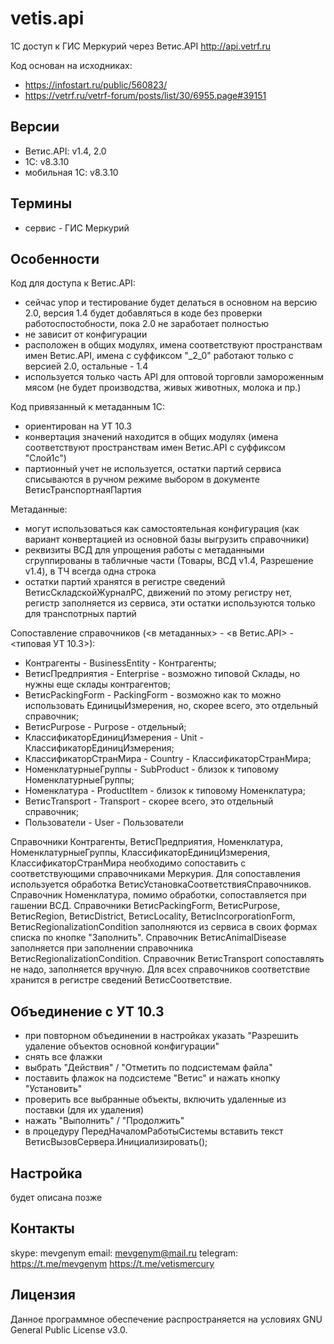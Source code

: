 # vetis.api #

1С доступ к ГИС Меркурий через Ветис.API http://api.vetrf.ru

Код основан на исходниках:
- https://infostart.ru/public/560823/
- https://vetrf.ru/vetrf-forum/posts/list/30/6955.page#39151

## Версии ##
- Ветис.API: v1.4, 2.0
- 1C: v8.3.10
- мобильная 1C: v8.3.10

## Термины ##
- сервис - ГИС Меркурий

## Особенности ##

Код для доступа к Ветис.API:
- сейчас упор и тестирование будет делаться в основном на версию 2.0, версия 1.4 будет добавляться в коде без проверки работоспостобности, пока 2.0 не заработает полностью
- не зависит от конфигурации
- расположен в общих модулях, имена соответствуют пространствам имен Ветис.API, имена с суффиксом "_2_0" работают только с версией 2.0, остальные - 1.4
- используется только часть API для оптовой торговли замороженным мясом (не будет производства, живых животных, молока и пр.)

Код привязанный к метаданным 1С:
- ориентирован на УТ 10.3
- конвертация значений находится в общих модулях (имена соответствуют пространствам имен Ветис.API с суффиксом "Слой1с")
- партионный учет не используется, остатки партий сервиса списываются в ручном режиме выбором в документе ВетисТранспортнаяПартия

Метаданные:
- могут использоваться как самостоятельная конфигурация (как вариант конвертацией из основной базы выгрузить справочники)
- реквизиты ВСД для упрощения работы с метаданными сгруппированы в табличные части (Товары, ВСД v1.4, Разрешение v1.4), в ТЧ всегда одна строка
- остатки партий хранятся в регистре сведений ВетисСкладскойЖурналРС, движений по этому регистру нет, регистр заполняется из сервиса, эти остатки используются только для транспотрных партий

Сопоставление справочников (<в метаданных> - <в Ветис.API> - <типовая УТ 10.3>):
- Контрагенты - BusinessEntity - Контрагенты;
- ВетисПредприятия - Enterprise - возможно типовой Склады, но нужны еще склады контрагентов;
- ВетисPackingForm - PackingForm - возможно как то можно использовать ЕдиницыИзмерения, но, скорее всего, это отдельный справочник;
- ВетисPurpose - Purpose - отдельный;
- КлассификаторЕдиницИзмерения - Unit - КлассификаторЕдиницИзмерения;
- КлассификаторСтранМира - Country - КлассификаторСтранМира;
- НоменклатурныеГруппы - SubProduct - близок к типовому НоменклатурныеГруппы;
- Номенклатура - ProductItem - близок к типовому Номенклатура;
- ВетисTransport - Transport - скорее всего, это отдельный справочник;
- Пользователи - User - Пользователи

Справочники Контрагенты, ВетисПредприятия, Номенклатура, НоменклатурныеГруппы, КлассификаторЕдиницИзмерения, КлассификаторСтранМира необходимо сопоставить с соответствующими справочниками Меркурия. Для сопоставления используется обработка ВетисУстановкаСоответствияСправочников. Справочник Номенклатура, помимо обработки, сопоставляется при гашении ВСД. Справочники ВетисPackingForm, ВетисPurpose, ВетисRegion, ВетисDistrict, ВетисLocality, ВетисIncorporationForm, ВетисRegionalizationCondition заполняются из сервиса в своих формах списка по кнопке "Заполнить". Справочник ВетисAnimalDisease заполняется при заполнении справочника ВетисRegionalizationCondition. Справочник ВетисTransport сопоставлять не надо, заполняется вручную. Для всех справочников соответствие хранится в регистре сведений ВетисСоответствие.

## Объединение с УТ 10.3 ##
 - при повторном объединении в настройках указать "Разрешить удаление объектов основной конфигурации"
 - снять все флажки
 - выбрать "Действия" / "Отметить по подсистемам файла"
 - поставить флажок на подсистеме "Ветис" и нажать кнопку "Установить"
 - проверить все выбранные объекты, включить удаленные из поставки (для их удаления)
 - нажать "Выполнить" / "Продолжить"
 - в процедуру ПередНачаломРаботыСистемы вставить текст ВетисВызовСервера.Инициализировать();

## Настройка ##
 будет описана позже

## Контакты ##

skype: mevgenym
email: mevgenym@mail.ru
telegram: https://t.me/mevgenym https://t.me/vetismercury

## Лицензия ##

Данное программное обеспечение распространяется на условиях GNU General Public License v3.0.
